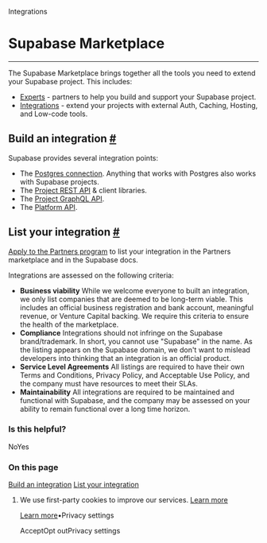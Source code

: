 Integrations

# Supabase Marketplace

* * *

The Supabase Marketplace brings together all the tools you need to extend your Supabase project. This includes:

- [Experts](https://supabase.com/partners/experts) \- partners to help you build and support your Supabase project.
- [Integrations](https://supabase.com/partners/integrations) \- extend your projects with external Auth, Caching, Hosting, and Low-code tools.

## Build an integration [\#](https://supabase.com/docs/guides/integrations/supabase-marketplace\#build-an-integration)

Supabase provides several integration points:

- The [Postgres connection](https://supabase.com/docs/guides/database/connecting-to-postgres). Anything that works with Postgres also works with Supabase projects.
- The [Project REST API](https://supabase.com/docs/guides/api#rest-api-overview) & client libraries.
- The [Project GraphQL API](https://supabase.com/docs/guides/api#graphql-api-overview).
- The [Platform API](https://supabase.com/docs/reference/api).

## List your integration [\#](https://supabase.com/docs/guides/integrations/supabase-marketplace\#list-your-integration)

[Apply to the Partners program](https://supabase.com/partners/integrations#become-a-partner) to list your integration in the Partners marketplace and in the Supabase docs.

Integrations are assessed on the following criteria:

- **Business viability**
While we welcome everyone to built an integration, we only list companies that are deemed to be long-term viable. This includes an official business registration and bank account, meaningful revenue, or Venture Capital backing. We require this criteria to ensure the health of the marketplace.
- **Compliance**
Integrations should not infringe on the Supabase brand/trademark. In short, you cannot use "Supabase" in the name. As the listing appears on the Supabase domain, we don't want to mislead developers into thinking that an integration is an official product.
- **Service Level Agreements**
All listings are required to have their own Terms and Conditions, Privacy Policy, and Acceptable Use Policy, and the company must have resources to meet their SLAs.
- **Maintainability**
All integrations are required to be maintained and functional with Supabase, and the company may be assessed on your ability to remain functional over a long time horizon.

### Is this helpful?

NoYes

### On this page

[Build an integration](https://supabase.com/docs/guides/integrations/supabase-marketplace#build-an-integration) [List your integration](https://supabase.com/docs/guides/integrations/supabase-marketplace#list-your-integration)

1. We use first-party cookies to improve our services. [Learn more](https://supabase.com/privacy#8-cookies-and-similar-technologies-used-on-our-european-services)



   [Learn more](https://supabase.com/privacy#8-cookies-and-similar-technologies-used-on-our-european-services)•Privacy settings





   AcceptOpt outPrivacy settings